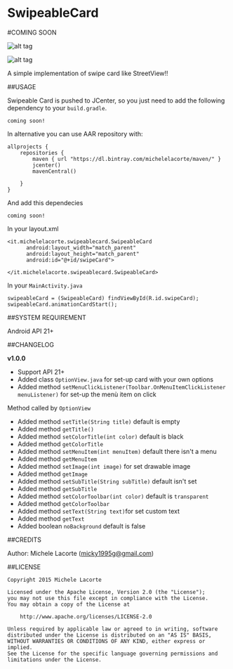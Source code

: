 # SwipeableCard

#COMING SOON

![alt tag](http://i.giphy.com/26tP83JrpN9mpN5wA.gif)

![alt tag](http://i.giphy.com/d2Za0uOe8fPYa38Q.gif)

A simple implementation of swipe card like StreetView!!

##USAGE

Swipeable Card is pushed to JCenter, so you just need to add the following dependency to your `build.gradle`.
```
coming soon!
```

In alternative you can use AAR repository with:

```
allprojects {
    repositories {
        maven { url "https://dl.bintray.com/michelelacorte/maven/" }
        jcenter()
        mavenCentral()

    }
}
```

And add this dependecies

```
coming soon!
```
In your layout.xml

```
<it.michelelacorte.swipeablecard.SwipeableCard
      android:layout_width="match_parent"
      android:layout_height="match_parent"
      android:id="@+id/swipeCard">

</it.michelelacorte.swipeablecard.SwipeableCard>
```

In your `MainActivity.java`

```
swipeableCard = (SwipeableCard) findViewById(R.id.swipeCard);
swipeableCard.animationCardStart();
```

##SYSTEM REQUIREMENT

Android API 21+

##CHANGELOG

**v1.0.0**
- Support API 21+
- Added class `OptionView.java` for set-up card with your own options
- Added method `setMenuClickListener(Toolbar.OnMenuItemClickListener menuListener)` for set-up the menù item on click

Method called by `OptionView`

- Added method `setTitle(String title)` default is empty
- Added method `getTitle()`
- Added method `setColorTitle(int color)` default is black
- Added method `getColorTitle`
- Added method `setMenuItem(int menuItem)` default there isn't a menu
- Added method `getMenuItem`
- Added method `setImage(int image)` for set drawable image
- Added method `getImage`
- Added method `setSubTitle(String subTitle)` default isn't set
- Added method `getSubTitle`
- Added method `setColorToolbar(int color)` default is `transparent`
- Added method `getColorToolbar`
- Added method `setText(String text)`for set custom text
- Added method `getText`
- Added boolean `noBackground` default is false

##CREDITS

Author: Michele Lacorte (micky1995g@gmail.com)

##LICENSE

```
Copyright 2015 Michele Lacorte

Licensed under the Apache License, Version 2.0 (the "License");
you may not use this file except in compliance with the License.
You may obtain a copy of the License at

    http://www.apache.org/licenses/LICENSE-2.0

Unless required by applicable law or agreed to in writing, software
distributed under the License is distributed on an "AS IS" BASIS,
WITHOUT WARRANTIES OR CONDITIONS OF ANY KIND, either express or implied.
See the License for the specific language governing permissions and
limitations under the License.
```
